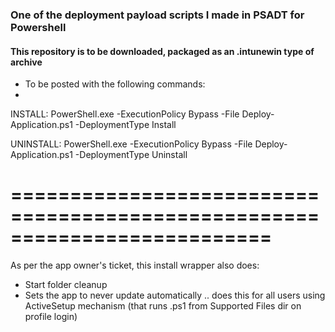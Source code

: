 ### One of the deployment payload scripts I made in PSADT for Powershell

#### This repository is to be downloaded, packaged as an .intunewin type of archive
  - To be posted with the following commands:
  - 
INSTALL:
PowerShell.exe -ExecutionPolicy Bypass -File Deploy-Application.ps1 -DeploymentType Install

UNINSTALL:
PowerShell.exe -ExecutionPolicy Bypass -File Deploy-Application.ps1 -DeploymentType Uninstall

# ==========================================================================

As per the app owner's ticket, this install wrapper also does:
- Start folder cleanup
- Sets the app to never update automatically .. does this for all users using ActiveSetup mechanism (that runs .ps1 from Supported Files dir on profile login)
